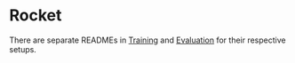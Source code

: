 # Rocket

There are separate READMEs in [Training](https://github.com/DRAGNLabs/Rocket/blob/main/Training/readme.md) and [Evaluation](https://github.com/DRAGNLabs/Rocket/blob/main/Evaluation/README_Eval.md) for their respective setups.
